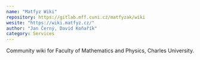```yaml
---
name: "Matfyz Wiki"
repository: https://gitlab.mff.cuni.cz/matfyzak/wiki
wesite: "https://wiki.matfyz.cz/"
author: "Jan Černý, David Koňařík"
category: Services
---
```


Community wiki for Faculty of Mathematics and Physics, Charles University.
